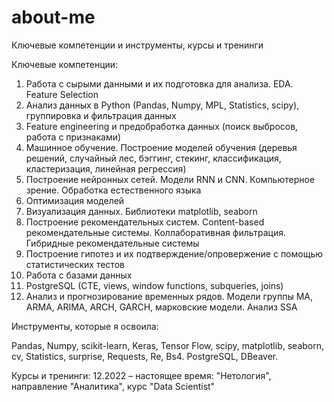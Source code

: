 # about-me
Ключевые компетенции и инструменты, курсы и тренинги

Ключевые компетенции:

1. Работа с сырыми данными и их подготовка для анализа. EDA. Feature Selection
2. Анализ данных в Python (Pandas, Numpy, MPL, Statistics, scipy), группировка и фильтрация данных
3. Feature engineering и предобработка данных (поиск выбросов, работа с признаками)
4. Машинное обучение. Построение моделей обучения (деревья решений, случайный лес, бэггинг, стекинг, классификация, кластеризация, линейная регрессия)
5. Построение нейронных сетей. Модели RNN и CNN. Компьютерное зрение. Обработка естественного языка
6. Оптимизация моделей
7. Визуализация данных. Библиотеки matplotlib, seaborn
8. Построение рекомендательных систем. Content-based рекомендательные системы. Коллаборативная фильтрация. Гибридные рекомендательные системы
9. Построение гипотез и их подтверждение/опровержение с помощью статистических тестов
10. Работа с базами данных
11. PostgreSQL (CTE, views, window functions, subqueries, joins)
12. Анализ и прогнозирование временных рядов. Модели группы MA, ARMA, ARIMA, ARCH, GARCH, марковские модели. Анализ SSA


Инструменты, которые я освоила:

Pandas, Numpy, scikit-learn, Keras, Tensor Flow, scipy, matplotlib, seaborn, cv, Statistics, surprise, Requests, Re, Bs4. PostgreSQL, DBeaver.

Курсы и тренинги:
12.2022 – настоящее время: "Нетология", направление "Аналитика", курс "Data Scientist"

